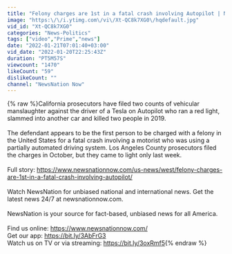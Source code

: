 ```yaml
---
title: "Felony charges are 1st in a fatal crash involving Autopilot | NewsNation Prime"
image: "https:\/\/i.ytimg.com\/vi\/Xt-QC8k7XG0\/hqdefault.jpg"
vid_id: "Xt-QC8k7XG0"
categories: "News-Politics"
tags: ["video","Prime","news"]
date: "2022-01-21T07:01:40+03:00"
vid_date: "2022-01-20T22:25:43Z"
duration: "PT5M57S"
viewcount: "1470"
likeCount: "59"
dislikeCount: ""
channel: "NewsNation Now"
---
```

{% raw %}California prosecutors have filed two counts of vehicular manslaughter against the driver of a Tesla on Autopilot who ran a red light, slammed into another car and killed two people in 2019.<br /><br />The defendant appears to be the first person to be charged with a felony in the United States for a fatal crash involving a motorist who was using a partially automated driving system. Los Angeles County prosecutors filed the charges in October, but they came to light only last week.<br /><br />Full story: <a rel="nofollow" target="blank" href="https://www.newsnationnow.com/us-news/west/felony-charges-are-1st-in-a-fatal-crash-involving-autopilot/">https://www.newsnationnow.com/us-news/west/felony-charges-are-1st-in-a-fatal-crash-involving-autopilot/</a><br /><br />Watch NewsNation for unbiased national and international news. Get the latest news 24/7 at newsnationnow.com.<br /><br />NewsNation is your source for fact-based, unbiased news for all America. <br /><br />Find us online: <a rel="nofollow" target="blank" href="https://www.newsnationnow.com/">https://www.newsnationnow.com/</a><br />Get our app: <a rel="nofollow" target="blank" href="https://bit.ly/3AbFrG3">https://bit.ly/3AbFrG3</a><br />Watch us on TV or via streaming: <a rel="nofollow" target="blank" href="https://bit.ly/3oxRmf5">https://bit.ly/3oxRmf5</a>{% endraw %}
